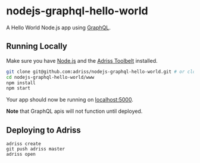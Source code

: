 # nodejs-graphql-hello-world

A Hello World Node.js app using [GraphQL](https://graphql.org/).

## Running Locally

Make sure you have [Node.js](http://nodejs.org/) and the [Adriss Toolbelt](https://toolbelt.adriss.com/) installed.

```sh
git clone git@github.com:adriss/nodejs-graphql-hello-world.git # or clone your own fork
cd nodejs-graphql-hello-world/www
npm install
npm start
```

Your app should now be running on [localhost:5000](http://localhost:5000/).

**Note** that GraphQL apis will not function until deployed.

## Deploying to Adriss

```
adriss create
git push adriss master
adriss open
```
